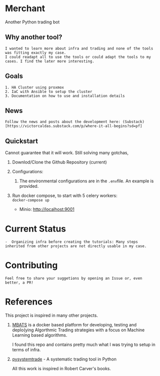 # Merchant

Another Python trading bot

## Why another tool?

    I wanted to learn more about infra and trading and none of the tools was fitting exactly my case.
    I could readapt all to use the tools or could adapt the tools to my cases. I find the later more interesting.

## Goals

    1. HA Cluster using proxmox
    2. IaC with Ansible to setup the cluster
    3. Documentation on how to use and installation details

## News

    Follow the news and posts about the development here: (Substack)[https://victorcaldas.substack.com/p/where-it-all-begins?sd=pf]

## Quickstart

Cannot guarantee that it will work. Still solving many gotchas,

1. Downlod/Clone the Github Repository (current)
2. Configurations:
   1. The environmental configurations are in the ```.env```file. An example is provided.
3. Run docker compose, to start with 5 celery workers:  
 ```docker-compose up```  

    * Minio: <http://localhost:9001>

# Current Status

    -  Organizing infra before creating the tutorials: Many steps inherited from other projects are not directly usable in my case.

# Contributing

    Feel free to share your suggetions by opening an Issue or, even better, a PR!

# References

This project is inspired in many other projects.

   1. [MBATS](https://github.com/saeed349/Microservices-Based-Algorithmic-Trading-System) is a docker based platform for developing, testing and deplo(ying Algorthmic Trading strategies with a focus on Machine Learning based algorithms.

        I found this repo and contains pretty much what I was trying to setup in terms of infra.

   2. [pysystemtrade](https://github.com/robcarver17/pysystemtrade) - A systematic trading tool in Python

        All this work is inspired in Robert Carver's books.
